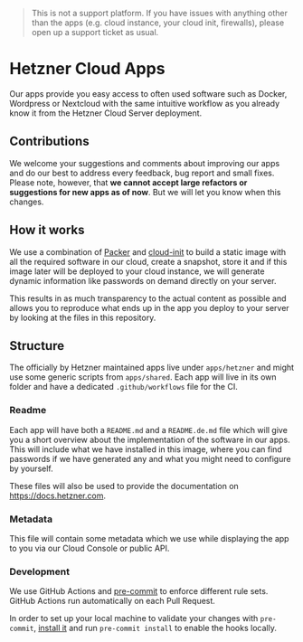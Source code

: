 > This is not a support platform. If you have issues with anything other than the apps
> (e.g. cloud instance, your cloud init, firewalls), please open up a support ticket as usual.

# Hetzner Cloud Apps

Our apps provide you easy access to often used software such as Docker, Wordpress or Nextcloud with the same intuitive workflow as you already know it from the Hetzner Cloud Server deployment.

## Contributions

We welcome your suggestions and comments about improving our apps and do our best to address every feedback, bug report and small fixes.
Please note, however, that **we cannot accept large refactors or suggestions for new apps as of now**. But we will let you know when this changes.

## How it works

We use a combination of [Packer](https://www.packer.io/) and [cloud-init](https://cloud-init.io/) to build a static image with all the required software in our cloud, create a snapshot, store it and if this image later will be deployed to your cloud instance, we will generate dynamic information like passwords on demand directly on your server.

This results in as much transparency to the actual content as possible and allows you to reproduce what ends up in the app you deploy to your server by looking at the files in this repository.

## Structure

The officially by Hetzner maintained apps live under `apps/hetzner` and might use some generic scripts from `apps/shared`.
Each app will live in its own folder and have a dedicated `.github/workflows` file for the CI.

### Readme

Each app will have both a `README.md` and a `README.de.md` file which will give you a short overview about the implementation of the software in our apps.
This will include what we have installed in this image, where you can find passwords if we have generated any and what you might need to configure by yourself.

These files will also be used to provide the documentation on https://docs.hetzner.com.

### Metadata

This file will contain some metadata which we use while displaying the app to you via our Cloud Console or public API.

### Development

We use GitHub Actions and [pre-commit](https://pre-commit.com/) to enforce different rule sets.
GitHub Actions run automatically on each Pull Request.

In order to set up your local machine to validate your changes with `pre-commit`, [install it](https://pre-commit.com/#install)
and run `pre-commit install` to enable the hooks locally.
